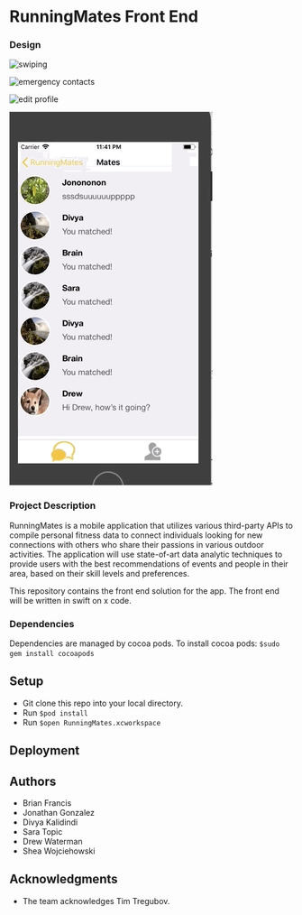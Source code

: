 # RunningMates Front End
### Design
![swiping](swiping.gif)

![emergency contacts](ec.gif)

![edit profile](editProf.gif)

![chat](chat.gif)

### Project Description
RunningMates is a mobile application that utilizes various third-party APIs to compile personal fitness data to connect individuals looking for new connections with others who share their passions in various outdoor activities. The application will use state-of-art data analytic techniques to provide users with the best recommendations of events and people in their area, based on their skill levels and preferences.

This repository contains the front end solution for the app. The front end will be written in swift on x code.


### Dependencies

Dependencies are managed by cocoa pods.
To install cocoa pods:
`$sudo gem install cocoapods`

## Setup

* Git clone this repo into your local directory.
* Run `$pod install`
* Run `$open RunningMates.xcworkspace`


## Deployment


## Authors
* Brian Francis
* Jonathan Gonzalez
* Divya Kalidindi
* Sara Topic
* Drew Waterman
* Shea Wojciehowski

## Acknowledgments
* The team acknowledges Tim Tregubov.
